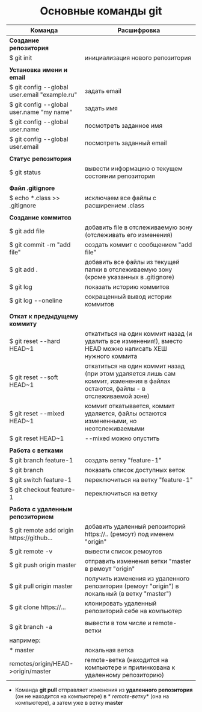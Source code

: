 <div id="header" align="center">
    <h1>Основные команды git</h1>
</div>

| Команда                                       | Расшифровка                                                                                                                     |
|-----------------------------------------------|---------------------------------------------------------------------------------------------------------------------------------|
| **Создание репозитория**                      |                                                                                                                                 |
| $ git init                                    | инициализация нового репозитория                                                                                                |
|                                               |                                                                                                                                 |
| **Установка имени и email**                   |                                                                                                                                 |
| $ git config --global user.email "example.ru" | задать email                                                                                                                    |
| $ git config --global user.name "my name"     | задать имя                                                                                                                      |
| $ git config --global user.name               | посмотреть заданное имя                                                                                                         |
| $ git config --global user.email              | посмотреть заданный email                                                                                                       |
|                                               |                                                                                                                                 |
| **Статус репозитория**                        |                                                                                                                                 |
| $ git status                                  | вывести информацию о текущем состоянии репозитория                                                                              |
|                                               |                                                                                                                                 |
| **Файл .gitignore**                           |                                                                                                                                 |
| $ echo *.class >> .gitignore                  | исключаем все файлы с расширением .class                                                                                        |
|                                               |                                                                                                                                 |
| **Создание коммитов**                         |                                                                                                                                 |
| $ git add file                                | добавить file в отслеживаемую зону (отслеживать его изменения)                                                                  |
| $ git commit -m "add file"                    | создать коммит с сообщением "add file"                                                                                          |
| $ git add .                                   | добавить все файлы из текущей папки в отслеживаемую зону (кроме указанных в .gitignore)                                         |
| $ git log                                     | показать историю коммитов                                                                                                       |
| $ git log --oneline                           | сокращенный вывод истории коммитов                                                                                              |
|                                               |                                                                                                                                 |
| **Откат к предыдущему коммиту**               |                                                                                                                                 |
| $ git reset --hard HEAD~1                     | откатиться на один коммит назад (и удалить все изменения!), вместо HEAD можно написать ХЕШ нужного коммита                      |
| $ git reset --soft HEAD~1                     | откатиться на один коммит назад (при этом удаляется лишь сам коммит, изменения в файлах остаются, файлы - в отслеживаемой зоне) |
| $ git reset --mixed HEAD~1                    | коммит откатывается, коммит удаляется, файлы остаются измененными, но неотслеживаемыми                                          |
| $ git reset HEAD~1                            | --mixed можно опустить                                                                                                          |
|                                               |                                                                                                                                 |
| **Работа с ветками**                          |                                                                                                                                 |
| $ git branch feature-1                        | создать ветку "feature-1"                                                                                                       |
| $ git branch                                  | показать список доступных веток                                                                                                 |
| $ git switch feature-1                        | переключиться на ветку "feature-1"                                                                                              |
| $ git checkout feature-1                      | переключиться на ветку                                                                                                          |
|                                               |                                                                                                                                 |
| **Работа с удаленным репозиторием**           |                                                                                                                                 |
| $ git remote add origin https://github...     | добавить удаленный репозиторий https://..  (ремоут) под именем "origin"                                                         |
| $ git remote -v                               | вывести список ремоутов                                                                                                         |
| $ git push origin master                      | отправить изменения ветки "master в ремоут "origin"                                                                             |
| $ git pull origin master                      | получить изменения из удаленного репозитория (ремоут "origin") в локальный (в ветку "master")                                   |
| $ git clone https://...                       | клонировать удаленный репозиторий себе на компьютер                                                                             | 
|                                               |                                                                                                                                 |
| $ git branch -a                               | вывести в том числе и remote-ветки                                                                                              |
| например:                                     |                                                                                                                                 |
| * master                                      | локальная ветка                                                                                                                 |
| remotes/origin/HEAD->origin/master            | remote-ветка (находится на компьютере и прилинкована к удаленному репозиторию)                                                  |

* Команда **git pull** отправляет изменения из **удаленного репозитория** (он не находится на компьютере) в *
  *remote-ветку** (она на компьютере), а затем уже в ветку **master**
